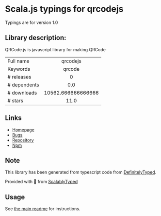 
# Scala.js typings for qrcodejs

Typings are for version 1.0

## Library description:
QRCode.js is javascript library for making QRCode

|                    |                 |
| ------------------ | :-------------: |
| Full name          | qrcodejs |
| Keywords           | qrcode |
| # releases         | 0 |
| # dependents       | 0.0 |
| # downloads        | 10562.666666666666 |
| # stars            | 11.0 |

## Links
- [Homepage](https://github.com/davidshimjs/qrcodejs)
- [Bugs](https://github.com/davidshimjs/qrcodejs/issues)
- [Repository](https://github.com/llyys/qrcodejs)
- [Npm](https://www.npmjs.com/package/qrcodejs)
    


## Note
This library has been generated from typescript code from [DefinitelyTyped](https://definitelytyped.org).

Provided with :purple_heart: from [ScalablyTyped](https://github.com/oyvindberg/ScalablyTyped)

## Usage
See [the main readme](../../readme.md) for instructions.


